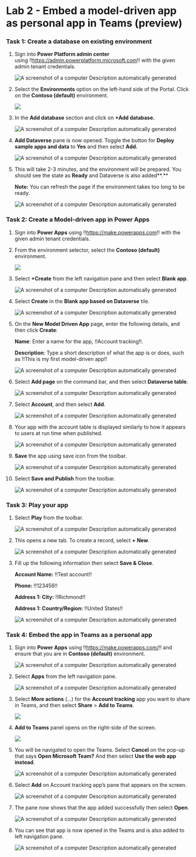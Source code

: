 # **Lab 2 - Embed a model-driven app as personal app in Teams (preview)** 

### **Task 1: Create a database on existing environment**

1.  Sign into **Power Platform admin center**
    using !!https://admin.powerplatform.microsoft.com!!
    with the given admin tenant credentials.

     ![A screenshot of a computer Description automatically generated](./media/image1.png)

2.  Select the **Environments** option on the left-hand side of the
    Portal. Click on the **Contoso (default)** environment.

     ![](./media/image2.png)

3.  In the **Add database** section and click on **+Add database.**

     ![A screenshot of a computer Description automatically generated](./media/image3.png)

4.  **Add Dataverse** pane is now opened. Toggle the button for **Deploy
    sample apps and data** to **Yes** and then select **Add.**

     ![A screenshot of a computer Description automatically generated](./media/image4.png)

5.  This will take 2-3 minutes, and the environment will be prepared.
    You should see the state as **Ready** and Dataverse is also
    added**.**

     **Note:** You can refresh the page if the environment takes too long
     to be ready.
    
     ![A screenshot of a computer Description automatically generated](./media/image5.png)

### **Task 2: Create a Model-driven app in Power Apps**

1.  Sign into **Power Apps**
    using !!https://make.powerapps.com!!
    with the given admin tenant credentials.

2.  From the environment selector, select the **Contoso (default)**
    environment.

     ![](./media/image6.png)

3.  Select **+Create** from the left navigation pane and then select
    **Blank app**.

     ![A screenshot of a computer Description automatically generated](./media/image7.png)

4.  Select **Create** in the **Blank app based on Dataverse** tile.

     ![A screenshot of a computer Description automatically generated](./media/image8.png)

5.  On the **New Model Driven App** page, enter the following details,
    and then click **Create**:

     **Name**: Enter a name for the app, !!Account tracking!!.
    
     **Description**: Type a short description of what the app is or does,
     such as !!This is my first model-driven app!!

     ![A screenshot of a computer Description automatically generated](./media/image9.png)

5.  Select **Add page** on the command bar, and then select **Dataverse
    table**.

     ![A screenshot of a computer Description automatically generated](./media/image10.png)

6.  Select **Account**, and then select **Add**.

     ![A screenshot of a computer Description automatically generated](./media/image11.png)

7.  Your app with the account table is displayed similarly to how it
    appears to users at run time when published.

     ![A screenshot of a computer Description automatically generated](./media/image12.png)

8.  **Save** the app using save icon from the toolbar.

     ![A screenshot of a computer Description automatically generated](./media/image13.png)

9.  Select **Save and Publish** from the toolbar.

     ![A screenshot of a computer Description automatically generated](./media/image14.png)

### **Task 3: Play your app**

1.  Select **Play** from the toolbar.

     ![A screenshot of a computer Description automatically generated](./media/image15.png)

2.  This opens a new tab. To create a record, select **+ New**.

     ![A screenshot of a computer Description automatically generated](./media/image16.png)

3.  Fill up the following information then select **Save & Close**.

     **Account Name:** !!Test account!!
    
     **Phone:** !!123456!!
    
     **Address 1: City:** !!Richmond!!
    
     **Address 1: Country/Region:** !!United States!!
    
     ![A screenshot of a computer Description automatically generated](./media/image17.png)

### **Task 4: Embed the app in Teams as a personal app**

1.  Sign into **Power Apps** using !!https://make.powerapps.com/!! and ensure
    that you are in **Contoso (default)** environment.

     ![A screenshot of a computer Description automatically generated](./media/image18.png)

2.  Select **Apps** from the left navigation pane.

     ![A screenshot of a computer Description automatically generated](./media/image19.png)

3.  Select **More actions** (...) for the **Account tracking** app you
    want to share in Teams, and then select **Share** > **Add to
    Teams**.

     ![](./media/image20.png)

4.  **Add to Teams** panel opens on the right-side of the screen.

     ![](./media/image21.png)

5.  You will be navigated to open the Teams. Select **Cancel** on the
    pop-up that says **Open Microsoft Team?** And then select **Use the
    web app instead**.

     ![A screenshot of a computer Description automatically generated](./media/image22.png)

6.  Select **Add** on Account tracking app’s pane that appears on the
    screen.

     ![A screenshot of a computer Description automatically generated](./media/image23.png)

7.  The pane now shows that the app added successfully then select
    **Open**.

     ![A screenshot of a computer Description automatically generated](./media/image24.png)

8.  You can see that app is now opened in the Teams and is also added to
    left navigation pane.

     ![A screenshot of a computer Description automatically generated](./media/image25.png)
